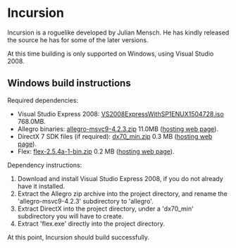 Incursion
=========

Incursion is a roguelike developed by Julian Mensch.  He has kindly released the source he has for some of the later versions.

At this time building is only supported on Windows, using Visual Studio 2008.

Windows build instructions
--------------------------

Required dependencies:

  * Visual Studio Express 2008: [VS2008ExpressWithSP1ENUX1504728.iso](http://download.microsoft.com/download/E/8/E/E8EEB394-7F42-4963-A2D8-29559B738298/VS2008ExpressWithSP1ENUX1504728.iso) 768.0MB.
  * Allegro binaries: [allegro-msvc9-4.2.3.zip](http://cdn.allegro.cc/file/library/allegro-4.2.3/allegro-msvc9-4.2.3.zip) 11.0MB ([hosting web page](https://www.allegro.cc/files/?v=4.2)).
  * DirectX 7 SDK files (if required): [dx70_min.zip](http://alleg.sourceforge.net/files/dx70_min.zip) 0.3 MB ([hosting web page](http://alleg.sourceforge.net/wip.html)).
  * Flex: [flex-2.5.4a-1-bin.zip](http://gnuwin32.sourceforge.net/downlinks/flex-bin-zip.php) 0.2 MB ([hosting web page](http://gnuwin32.sourceforge.net/packages/flex.htm)).

Dependency instructions:

  1. Download and install Visual Studio Express 2008, if you do not already have it installed.
  2. Extract the Allegro zip archive into the project directory, and rename the 'allegro-msvc9-4.2.3' subdirectory to 'allegro'.
  3. Extract DirectX into the project directory, under a 'dx70_min' subdirectory you will have to create.
  4. Extract 'flex.exe' directly into the project directory.

At this point, Incursion should build successfully.
